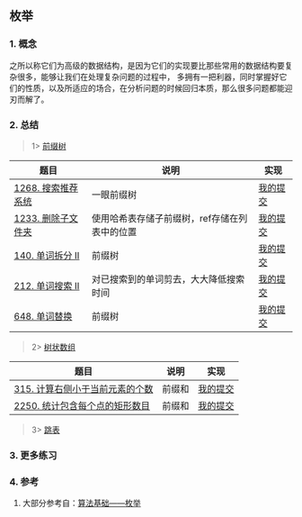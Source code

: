 ## 枚举

### 1. 概念
之所以称它们为高级的数据结构，是因为它们的实现要比那些常用的数据结构要复杂很多，能够让我们在处理复杂问题的过程中，
多拥有一把利器，同时掌握好它们的性质，以及所适应的场合，在分析问题的时候回归本质，那么很多问题都能迎刃而解了。

### 2. 总结

> 1> [前缀树](https://blog.csdn.net/DeveloperFire/article/details/128861092)
> 
| 题目                                                                          | 说明                                                    | 实现                                                                            |
|-----------------------------------------------------------------------------|-------------------------------------------------------|-------------------------------------------------------------------------------|
| [1268. 搜索推荐系统](https://leetcode.cn/problems/search-suggestions-system/description/) | 一眼前缀树                    | [我的提交](https://leetcode.cn/problems/search-suggestions-system/submissions/479543984/) |
| [1233. 删除子文件夹](https://leetcode.cn/problems/remove-sub-folders-from-the-filesystem/description/) | 使用哈希表存储子前缀树，ref存储在列表中的位置 | [我的提交](https://leetcode.cn/problems/remove-sub-folders-from-the-filesystem/submissions/482986495/) |
| [140. 单词拆分 II](https://leetcode.cn/problems/word-break-ii/description/) | 前缀树                      | [我的提交](https://leetcode.cn/problems/word-break-ii/submissions/487470460/) |
| [212. 单词搜索 II](https://leetcode.cn/problems/word-search-ii/description/) | 对已搜索到的单词剪去，大大降低搜索时间      | [我的提交](https://leetcode.cn/problems/word-search-ii/submissions/487614649/) |
| [648. 单词替换](https://leetcode.cn/problems/replace-words/description/) | 前缀树                      | [我的提交](https://leetcode.cn/problems/replace-words/submissions/489921442/) |


> 2> [树状数组](https://zhuanlan.zhihu.com/p/546893960)
>
| 题目                                                                        | 说明  | 实现                                                                            |
|---------------------------------------------------------------------------|-----|-------------------------------------------------------------------------------|
| [315. 计算右侧小于当前元素的个数](https://leetcode.cn/problems/count-of-smaller-numbers-after-self/) | 前缀和 | [我的提交](https://leetcode.cn/problems/count-of-smaller-numbers-after-self/submissions/488075059/) |
| [2250. 统计包含每个点的矩形数目](https://leetcode.cn/problems/count-number-of-rectangles-containing-each-point/description/) | 前缀和 | [我的提交](https://leetcode.cn/problems/count-number-of-rectangles-containing-each-point/submissions/469494008/) |

> 3> [跳表](https://zhuanlan.zhihu.com/p/637407262?utm_id=0)


### 3. 更多练习


### 4. 参考
1. 大部分参考自：[算法基础——枚举](https://blog.csdn.net/weixin_45652283/article/details/131244459?utm_medium=distribute.pc_relevant.none-task-blog-2~default~baidujs_baidulandingword~default-1-131244459-blog-129442726.235^v38^pc_relevant_sort_base3&spm=1001.2101.3001.4242.2&utm_relevant_index=4) 